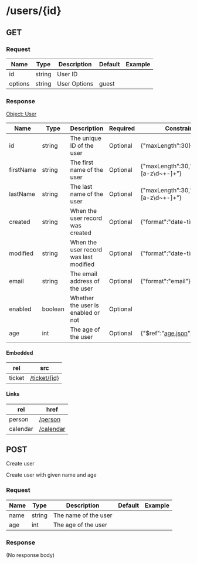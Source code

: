 # /users/{id}

## GET


### Request
| Name  | Type  | Description | Default | Example |
|-------|-------|-------------|---------|---------| 
| id | string | User ID |  |  |  |
| options | string | User Options | guest |  |  |


### Response
[Object: User](schema/user.json)

| Name  | Type  | Description | Required | Constraint | Example |
|-------|-------|-------------|----------|-----------|---------| 
| id | string | The unique ID of the user | Optional | {"maxLength":30} |  |
| firstName | string | The first name of the user | Optional | {"maxLength":30,"pattern":"[a-z\\d~+-]+"} |  |
| lastName | string | The last name of the user | Optional | {"maxLength":30,"pattern":"[a-z\\d~+-]+"} |  |
| created | string | When the user record was created | Optional | {"format":"date-time"} | 2018-01-01T12:00:00Z |
| modified | string | When the user record was last modified | Optional | {"format":"date-time"} | 2018-01-01T12:00:00Z |
| email | string | The email address of the user | Optional | {"format":"email"} |  |
| enabled | boolean | Whether the user is enabled or not | Optional |  |  |
| age | int | The age of the user | Optional | {"$ref":"[age.json](schema\/age.json)"} | 29 |

#### Embedded

| rel | src |
|-----|-----|
| ticket | [/ticket/{id}](ticket/.md) |

#### Links

| rel | href |
|-----|-----|
| person | [/person](person.md) |
| calendar | [/calendar](calendar.md) |
## POST
Create user

Create user with given name and age



### Request
| Name  | Type  | Description | Default | Example |
|-------|-------|-------------|---------|---------| 
| name | string | The name of the user |  |  |  |
| age | int | The age of the user |  |  |  |


### Response
(No response body)